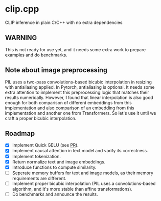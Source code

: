 # clip.cpp
CLIP inference in plain C/C++ with no extra dependencies

## WARNING
This is not ready for use yet, and it needs some extra work to prepare examples and do benchmarks.

## Note about image preprocessing
PIL uses a two-pass convolutions-based bicubic interpolation in resizing with antialiasing applied. In Pytorch, antialiasing is optional. It needs some extra attention to implement this preprocessing logic that matches their results numerically. However, I found that linear interpolation is also good enough for both comparison of different embeddings from this implementation and also comparison of an embedding from this implementation and another one from Transformers. So let's use it until we craft a proper bicubic interpolation.

## Roadmap
- [x] Implement Quick GELU (see [PR](https://github.com/ggerganov/ggml/pulls/254)).
- [x] Implement causal attention in text model and varify its correctness.
- [x] Implement tokenization.
- [x] Return normalize text and image embeddings.
- [x] Introduce functions to compute similarity.
- [ ] Seperate memory buffers for text and image models, as their memory requirements are different.
- [ ] Implement proper bicubic interpolation (PIL uses a convolutions-based algorithm, and it's more stable than affine transformations).
- [ ] Do benchmarks and announce the results.
